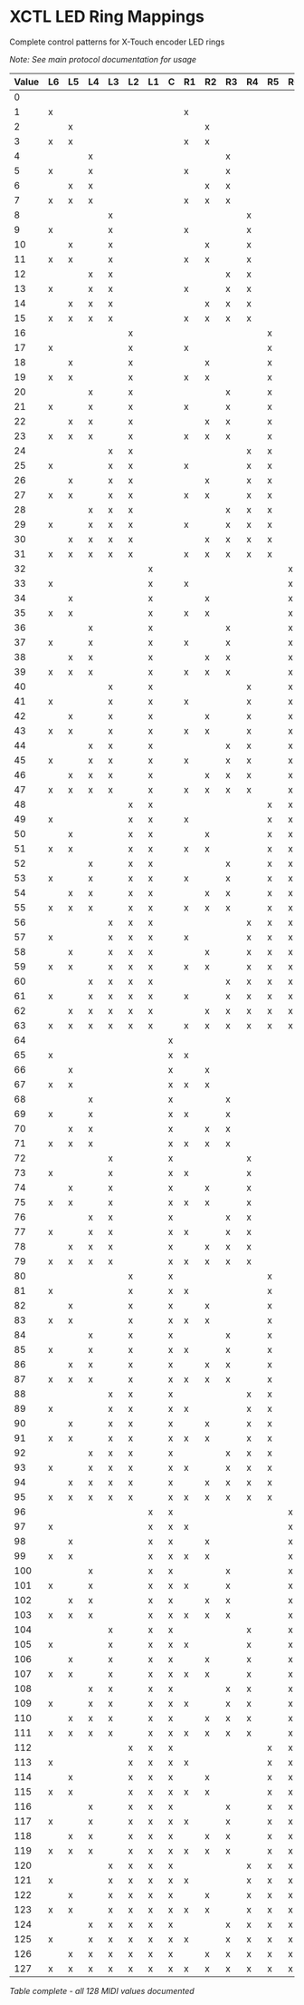 # XCTL LED Ring Mappings

Complete control patterns for X-Touch encoder LED rings

*Note: See main protocol documentation for usage*

| Value | L6 | L5 | L4 | L3 | L2 | L1 | C | R1 | R2 | R3 | R4 | R5 | R6 |
|-------|----|----|----|----|----|----|---|----|----|----|----|----|----|
| 0 | | | | | | | | | | | | | |
| 1 | x | | | | | | | x | | | | | |
| 2 | | x | | | | | | | x | | | | |
| 3 | x | x | | | | | | x | x | | | | |
| 4 | | | x | | | | | | | x | | | |
| 5 | x | | x | | | | | x | | x | | | |
| 6 | | x | x | | | | | | x | x | | | |
| 7 | x | x | x | | | | | x | x | x | | | |
| 8 | | | | x | | | | | | | x | | |
| 9 | x | | | x | | | | x | | | x | | |
| 10 | | x | | x | | | | | x | | x | | |
| 11 | x | x | | x | | | | x | x | | x | | |
| 12 | | | x | x | | | | | | x | x | | |
| 13 | x | | x | x | | | | x | | x | x | | |
| 14 | | x | x | x | | | | | x | x | x | | |
| 15 | x | x | x | x | | | | x | x | x | x | | |
| 16 | | | | | x | | | | | | | x | |
| 17 | x | | | | x | | | x | | | | x | |
| 18 | | x | | | x | | | | x | | | x | |
| 19 | x | x | | | x | | | x | x | | | x | |
| 20 | | | x | | x | | | | | x | | x | |
| 21 | x | | x | | x | | | x | | x | | x | |
| 22 | | x | x | | x | | | | x | x | | x | |
| 23 | x | x | x | | x | | | x | x | x | | x | |
| 24 | | | | x | x | | | | | | x | x | |
| 25 | x | | | x | x | | | x | | | x | x | |
| 26 | | x | | x | x | | | | x | | x | x | |
| 27 | x | x | | x | x | | | x | x | | x | x | |
| 28 | | | x | x | x | | | | | x | x | x | |
| 29 | x | | x | x | x | | | x | | x | x | x | |
| 30 | | x | x | x | x | | | | x | x | x | x | |
| 31 | x | x | x | x | x | | | x | x | x | x | x | |
| 32 | | | | | | x | | | | | | | x |
| 33 | x | | | | | x | | x | | | | | x |
| 34 | | x | | | | x | | | x | | | | x |
| 35 | x | x | | | | x | | x | x | | | | x |
| 36 | | | x | | | x | | | | x | | | x |
| 37 | x | | x | | | x | | x | | x | | | x |
| 38 | | x | x | | | x | | | x | x | | | x |
| 39 | x | x | x | | | x | | x | x | x | | | x |
| 40 | | | | x | | x | | | | | x | | x |
| 41 | x | | | x | | x | | x | | | x | | x |
| 42 | | x | | x | | x | | | x | | x | | x |
| 43 | x | x | | x | | x | | x | x | | x | | x |
| 44 | | | x | x | | x | | | | x | x | | x |
| 45 | x | | x | x | | x | | x | | x | x | | x |
| 46 | | x | x | x | | x | | | x | x | x | | x |
| 47 | x | x | x | x | | x | | x | x | x | x | | x |
| 48 | | | | | x | x | | | | | | x | x |
| 49 | x | | | | x | x | | x | | | | x | x |
| 50 | | x | | | x | x | | | x | | | x | x |
| 51 | x | x | | | x | x | | x | x | | | x | x |
| 52 | | | x | | x | x | | | | x | | x | x |
| 53 | x | | x | | x | x | | x | | x | | x | x |
| 54 | | x | x | | x | x | | | x | x | | x | x |
| 55 | x | x | x | | x | x | | x | x | x | | x | x |
| 56 | | | | x | x | x | | | | | x | x | x |
| 57 | x | | | x | x | x | | x | | | x | x | x |
| 58 | | x | | x | x | x | | | x | | x | x | x |
| 59 | x | x | | x | x | x | | x | x | | x | x | x |
| 60 | | | x | x | x | x | | | | x | x | x | x |
| 61 | x | | x | x | x | x | | x | | x | x | x | x |
| 62 | | x | x | x | x | x | | | x | x | x | x | x |
| 63 | x | x | x | x | x | x | | x | x | x | x | x | x |
| 64 | | | | | | | x | | | | | | |
| 65 | x | | | | | | x | x | | | | | |
| 66 | | x | | | | | x | | x | | | | |
| 67 | x | x | | | | | x | x | x | | | | |
| 68 | | | x | | | | x | | | x | | | |
| 69 | x | | x | | | | x | x | | x | | | |
| 70 | | x | x | | | | x | | x | x | | | |
| 71 | x | x | x | | | | x | x | x | x | | | |
| 72 | | | | x | | | x | | | | x | | |
| 73 | x | | | x | | | x | x | | | x | | |
| 74 | | x | | x | | | x | | x | | x | | |
| 75 | x | x | | x | | | x | x | x | | x | | |
| 76 | | | x | x | | | x | | | x | x | | |
| 77 | x | | x | x | | | x | x | | x | x | | |
| 78 | | x | x | x | | | x | | x | x | x | | |
| 79 | x | x | x | x | | | x | x | x | x | x | | |
| 80 | | | | | x | | x | | | | | x | |
| 81 | x | | | | x | | x | x | | | | x | |
| 82 | | x | | | x | | x | | x | | | x | |
| 83 | x | x | | | x | | x | x | x | | | x | |
| 84 | | | x | | x | | x | | | x | | x | |
| 85 | x | | x | | x | | x | x | | x | | x | |
| 86 | | x | x | | x | | x | | x | x | | x | |
| 87 | x | x | x | | x | | x | x | x | x | | x | |
| 88 | | | | x | x | | x | | | | x | x | |
| 89 | x | | | x | x | | x | x | | | x | x | |
| 90 | | x | | x | x | | x | | x | | x | x | |
| 91 | x | x | | x | x | | x | x | x | | x | x | |
| 92 | | | x | x | x | | x | | | x | x | x | |
| 93 | x | | x | x | x | | x | x | | x | x | x | |
| 94 | | x | x | x | x | | x | | x | x | x | x | |
| 95 | x | x | x | x | x | | x | x | x | x | x | x | |
| 96 | | | | | | x | x | | | | | | x |
| 97 | x | | | | | x | x | x | | | | | x |
| 98 | | x | | | | x | x | | x | | | | x |
| 99 | x | x | | | | x | x | x | x | | | | x |
| 100 | | | x | | | x | x | | | x | | | x |
| 101 | x | | x | | | x | x | x | | x | | | x |
| 102 | | x | x | | | x | x | | x | x | | | x |
| 103 | x | x | x | | | x | x | x | x | x | | | x |
| 104 | | | | x | | x | x | | | | x | | x |
| 105 | x | | | x | | x | x | x | | | x | | x |
| 106 | | x | | x | | x | x | | x | | x | | x |
| 107 | x | x | | x | | x | x | x | x | | x | | x |
| 108 | | | x | x | | x | x | | | x | x | | x |
| 109 | x | | x | x | | x | x | x | | x | x | | x |
| 110 | | x | x | x | | x | x | | x | x | x | | x |
| 111 | x | x | x | x | | x | x | x | x | x | x | | x |
| 112 | | | | | x | x | x | | | | | x | x |
| 113 | x | | | | x | x | x | x | | | | x | x |
| 114 | | x | | | x | x | x | | x | | | x | x |
| 115 | x | x | | | x | x | x | x | x | | | x | x |
| 116 | | | x | | x | x | x | | | x | | x | x |
| 117 | x | | x | | x | x | x | x | | x | | x | x |
| 118 | | x | x | | x | x | x | | x | x | | x | x |
| 119 | x | x | x | | x | x | x | x | x | x | | x | x |
| 120 | | | | x | x | x | x | | | | x | x | x |
| 121 | x | | | x | x | x | x | x | | | x | x | x |
| 122 | | x | | x | x | x | x | | x | | x | x | x |
| 123 | x | x | | x | x | x | x | x | x | | x | x | x |
| 124 | | | x | x | x | x | x | | | x | x | x | x |
| 125 | x | | x | x | x | x | x | x | | x | x | x | x |
| 126 | | x | x | x | x | x | x | | x | x | x | x | x |
| 127 | x | x | x | x | x | x | x | x | x | x | x | x | x |

*Table complete - all 128 MIDI values documented*
